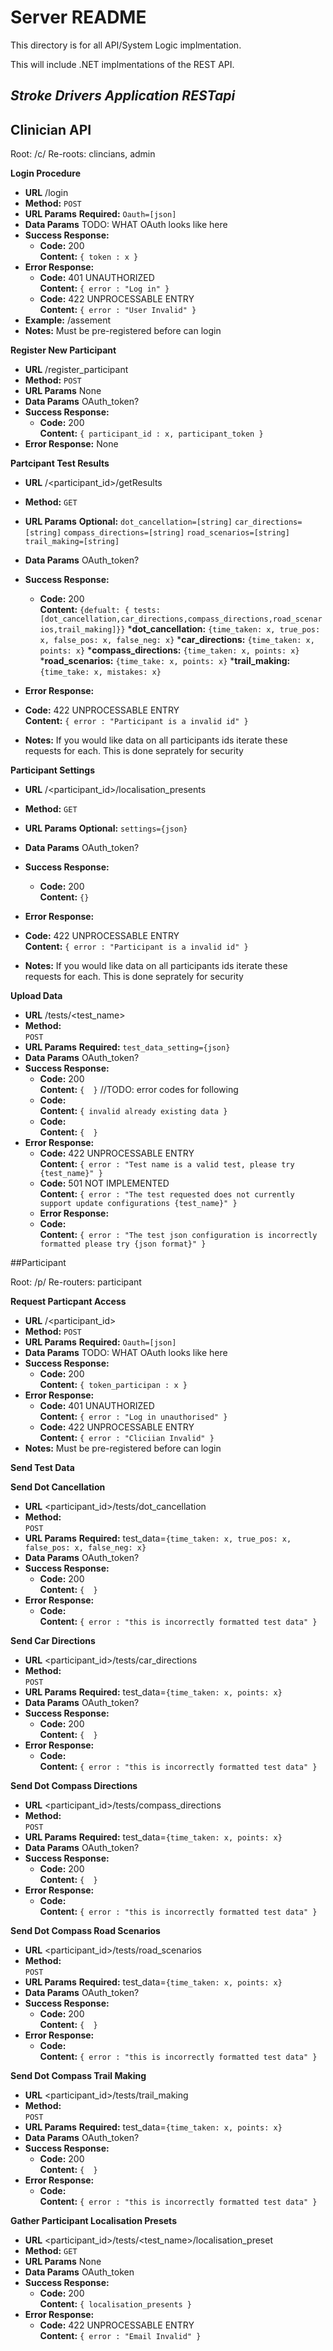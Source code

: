 # Server README

This directory is for all API/System Logic implmentation.

This will include .NET implmentations of the REST API.


*Stroke Drivers Application RESTapi*
----


## Clinician API


Root: /c/
Re-roots: clincians, admin

**Login Procedure**
* **URL**
    /login
* **Method:** 
    `POST`
*  **URL Params**
   **Required:**
   `Oauth=[json]`
* **Data Params**
  TODO: WHAT OAuth looks like here
* **Success Response:**
  * **Code:** 200 <br />
    **Content:** `{ token : x }`
* **Error Response:**
  * **Code:** 401 UNAUTHORIZED <br />
    **Content:** `{ error : "Log in" }`
  * **Code:** 422 UNPROCESSABLE ENTRY <br />
    **Content:** `{ error : "User Invalid" }`
* **Example:**
  /assement
* **Notes:**
  Must be pre-registered before can login

**Register New Participant**
* **URL**
  /register_participant
* **Method:**
  `POST`
*  **URL Params**
    None
* **Data Params**
    OAuth_token?
* **Success Response:**
  * **Code:** 200 <br />
    **Content:** `{ participant_id : x, participant_token }`
* **Error Response:**
  None




**Partcipant Test Results**
* **URL**
  /<participant_id>/getResults
* **Method:**
  `GET`
*  **URL Params**
   **Optional:**
   `dot_cancellation=[string]`
   `car_directions=[string]`
   `compass_directions=[string]`
   `road_scenarios=[string]`
   `trail_making=[string]`
* **Data Params**
  OAuth_token?
* **Success Response:**
  * **Code:** 200 <br />
    **Content:**               `{defualt: { tests: [dot_cancellation,car_directions,compass_directions,road_scenarios,trail_making]}}`
    ***dot_cancellation:**     `{time_taken: x, true_pos: x, false_pos: x, false_neg: x}`
    ***car_directions:**       `{time_taken: x, points: x}`
    ***compass_directions:**   `{time_taken: x, points: x}`
    ***road_scenarios:**       `{time_take: x, points: x}`
    ***trail_making:**         `{time_take: x, mistakes: x}`

* **Error Response:**
 * **Code:** 422 UNPROCESSABLE ENTRY <br />
    **Content:** `{ error : "Participant is a invalid id" }`
* **Notes:**
    If you would like data on all participants ids iterate these requests for each. This is done seprately for security 

**Participant Settings**
* **URL**
  /<participant_id>/localisation_presents
* **Method:**
  `GET`
*  **URL Params**
   **Optional:**
   `settings={json}`
* **Data Params**
  OAuth_token?
* **Success Response:**
  * **Code:** 200 <br />
    **Content:**               `{}`

* **Error Response:**
 * **Code:** 422 UNPROCESSABLE ENTRY <br />
    **Content:** `{ error : "Participant is a invalid id" }`
* **Notes:**
    If you would like data on all participants ids iterate these requests for each. This is done seprately for security 

**Upload Data**

* **URL**
  /tests/<test_name>
* **Method:**  
  `POST`
*  **URL Params**
   **Required:**
   `test_data_setting={json}`
* **Data Params**
    OAuth_token?
* **Success Response:** 
  * **Code:** 200 <br />
    **Content:** `{  }`
    //TODO: error codes for following
  * **Code:**  <br />
    **Content:** `{ invalid already existing data }`
  * **Code:**  <br />
    **Content:** `{  }`
* **Error Response:**
  * **Code:** 422 UNPROCESSABLE ENTRY <br />
    **Content:** `{ error : "Test name is a valid test, please try {test_name}" }`
  * **Code:** 501 NOT IMPLEMENTED <br />
    **Content:** `{ error : "The test requested does not currently support update configurations {test_name}" }`
  * **Error Response:**
  * **Code:**  <br />
    **Content:** `{ error : "The test json configuration is incorrectly formatted please try {json format}" }`







##Participant

Root: /p/
Re-routers: participant

**Request Particpant Access**
* **URL**
    /<participant_id>
* **Method:** 
    `POST`
*  **URL Params**
   **Required:**
   `Oauth=[json]`
* **Data Params**
  TODO: WHAT OAuth looks like here
* **Success Response:**
  * **Code:** 200 <br />
    **Content:** `{ token_participan : x }`
* **Error Response:**
  * **Code:** 401 UNAUTHORIZED <br />
    **Content:** `{ error : "Log in unauthorised" }`
  * **Code:** 422 UNPROCESSABLE ENTRY <br />
    **Content:** `{ error : "Cliciian Invalid" }`
* **Notes:**
  Must be pre-registered before can login


**Send Test Data**

**Send Dot Cancellation**
* **URL**
  <participant_id>/tests/dot_cancellation
* **Method:**  
  `POST`
*  **URL Params**
   **Required:**
   test_data=`{time_taken: x, true_pos: x, false_pos: x, false_neg: x}`
* **Data Params**
    OAuth_token?
* **Success Response:** 
  * **Code:** 200 <br />
    **Content:** `{  }`
* **Error Response:**
  * **Code:**  <br />
    **Content:** `{ error : "this is incorrectly formatted test data" }`

**Send Car Directions**
* **URL**
  <participant_id>/tests/car_directions
* **Method:**  
  `POST`
*  **URL Params**
   **Required:**
   test_data=`{time_taken: x, points: x}`
* **Data Params**
    OAuth_token?
* **Success Response:** 
  * **Code:** 200 <br />
    **Content:** `{  }`
* **Error Response:**
  * **Code:**  <br />
    **Content:** `{ error : "this is incorrectly formatted test data" }`

**Send Dot Compass Directions**
* **URL**
  <participant_id>/tests/compass_directions
* **Method:**  
  `POST`
*  **URL Params**
   **Required:**
   test_data=`{time_taken: x, points: x}`
* **Data Params**
    OAuth_token?
* **Success Response:** 
  * **Code:** 200 <br />
    **Content:** `{  }`
* **Error Response:**
  * **Code:**  <br />
    **Content:** `{ error : "this is incorrectly formatted test data" }`

**Send Dot Compass Road Scenarios**
* **URL**
  <participant_id>/tests/road_scenarios
* **Method:**  
  `POST`
*  **URL Params**
   **Required:**
   test_data=`{time_taken: x, points: x}`
* **Data Params**
    OAuth_token?
* **Success Response:** 
  * **Code:** 200 <br />
    **Content:** `{  }`
* **Error Response:**
  * **Code:**  <br />
    **Content:** `{ error : "this is incorrectly formatted test data" }`

**Send Dot Compass Trail Making**
* **URL**
  <participant_id>/tests/trail_making
* **Method:**  
  `POST`
*  **URL Params**
   **Required:**
   test_data=`{time_taken: x, points: x}`
* **Data Params**
    OAuth_token?
* **Success Response:** 
  * **Code:** 200 <br />
    **Content:** `{  }`
* **Error Response:**
  * **Code:**  <br />
    **Content:** `{ error : "this is incorrectly formatted test data" }`

**Gather Participant Localisation Presets**
* **URL**
  <participant_id>/tests/<test_name>/localisation_preset
* **Method:**
  `GET`
*  **URL Params**
    None
* **Data Params**
    OAuth_token
* **Success Response:**
  * **Code:** 200 <br />
    **Content:** `{ localisation_presents }`
* **Error Response:**
  * **Code:** 422 UNPROCESSABLE ENTRY <br />
    **Content:** `{ error : "Email Invalid" }`



